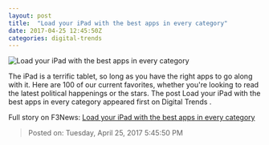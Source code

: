 ```yaml
---
layout: post
title:  "Load your iPad with the best apps in every category"
date: 2017-04-25 12:45:50Z
categories: digital-trends
---
```


![Load your iPad with the best apps in every category](http://icdn3.digitaltrends.com/image/traktor-dj-ios-1200x630-c.jpg)

The iPad is a terrific tablet, so long as you have the right apps to go along with it. Here are 100 of our current favorites, whether you're looking to read the latest political happenings or the stars. The post Load your iPad with the best apps in every category appeared first on Digital Trends .


Full story on F3News: [Load your iPad with the best apps in every category](http://www.f3nws.com/n/dxpYTG)

> Posted on: Tuesday, April 25, 2017 5:45:50 PM
